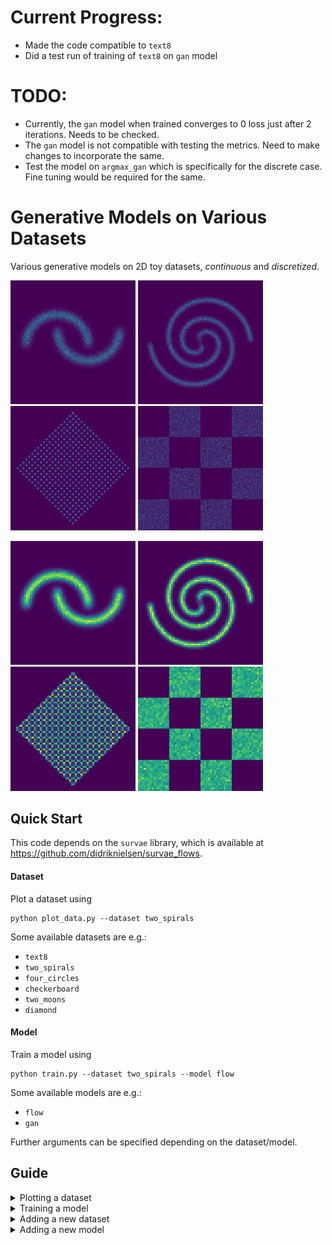 # Current Progress:
  * Made the code compatible to `text8`
  * Did a test run of training of `text8` on `gan` model

# TODO:
  * Currently, the `gan` model when trained converges to 0 loss just after 2 iterations. Needs to be checked.
  * The `gan` model is not compatible with testing the metrics. Need to make changes to incorporate the same.
  * Test the model on `argmax_gan` which is specifically for the discrete case. Fine tuning would be required for the same.

# Generative Models on Various Datasets

Various generative models on 2D toy datasets, *continuous* and *discretized*.

<img src="results/two_moons.png" width="200"> <img src="results/two_spirals.png" width="200"> <img src="results/diamond.png" width="200"> <img src="results/checkerboard.png" width="200">  

<img src="results/two_moons_6bit.png" width="200"> <img src="results/two_spirals_6bit.png" width="200"> <img src="results/diamond_6bit.png" width="200"> <img src="results/checkerboard_6bit.png" width="200">  

## Quick Start

This code depends on the `survae` library, which is available at https://github.com/didriknielsen/survae_flows.



#### Dataset
Plot a dataset using
```shell
python plot_data.py --dataset two_spirals
```
Some available datasets are e.g.:
  * `text8`
  * `two_spirals`
  * `four_circles`
  * `checkerboard`
  * `two_moons`
  * `diamond`

#### Model
Train a model using
```shell
python train.py --dataset two_spirals --model flow
```
Some available models are e.g.:
  * `flow`
  * `gan`

Further arguments can be specified depending on the dataset/model.

## Guide

<details>
  <summary>Plotting a dataset</summary>

To plot dataset `DATASET_NAME`, you can use:
```
python plot_data.py --dataset DATASET_NAME
```

</details>

<details>
  <summary>Training a model</summary>

To train model `MODEL_NAME` on dataset `DATASET_NAME`, you can use:
```
python train.py --model MODEL_NAME --dataset DATASET_NAME --name RUN_NAME
```
Records of the run will be stored in `results/{DATASET_NAME}/{MODEL_NAME}_{RUN_NAME}`.
</details>

<details>
  <summary>Adding a new dataset</summary>

1. Implement the usual `torch.utils.data.Dataset` in `data/datasets.py`.
1. Add an entry to `data/factory.py` with name `DATASET_NAME`.

</details>

<details>
  <summary>Adding a new model</summary>

1. Implement the usual `nn.Module` in the folder `models/MODEL_NAME`.
1. Add an entry to `models/factory.py` with name `MODEL_NAME`.
</details>
